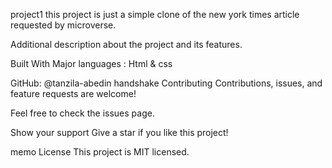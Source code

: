 
project1
this project is just a simple clone of the new york times article requested by microverse.

Additional description about the project and its features.

Built With
Major languages : Html & css


GitHub: @tanzila-abedin
handshake Contributing
Contributions, issues, and feature requests are welcome!

Feel free to check the issues page.

Show your support
Give a star if you like this project!

memo License
This project is MIT licensed.

